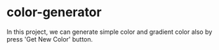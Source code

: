 # color-generator
In this project, we can generate simple color and gradient color also by press 'Get New Color' button.

